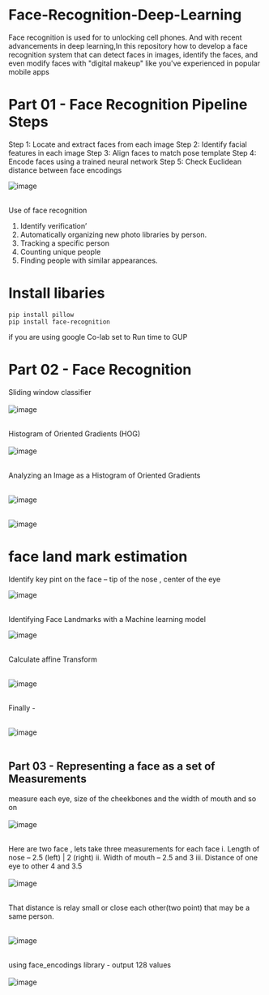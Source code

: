 # Face-Recognition-Deep-Learning
Face recognition is used for to unlocking cell phones. And with recent advancements in deep learning,In this repository how to develop a face recognition system that can detect faces in images, identify the faces, and even modify faces with "digital makeup" like you've experienced in popular mobile apps

# Part 01 - Face Recognition Pipeline Steps


Step 1: Locate and extract faces from each image
Step 2: Identify facial features in each image
Step 3: Align faces to match pose template
Step 4: Encode faces using a trained neural network
Step 5: Check Euclidean distance between face encodings

![image](https://github.com/778569/Face-Recognition-Deep-Learning/assets/52319671/ec1af474-671d-443d-b8af-bd9e84abcd1e)<br><br>

Use of face recognition 
1.	Identify verification’
2.	Automatically organizing new photo libraries by person.
3.	Tracking a specific person
4.	Counting unique people
5.	Finding people with similar appearances. 

# Install libaries

```
pip install pillow 
pip install face-recognition
```

if you are using google Co-lab set to Run time to GUP

# Part 02 - Face Recognition

Sliding window classifier<br><br>
![image](https://github.com/778569/Face-Recognition-Deep-Learning/assets/52319671/75838b3b-cedf-4010-8028-a9ecec082304)<br><br>

Histogram of Oriented Gradients (HOG)<br><br>
![image](https://github.com/778569/Face-Recognition-Deep-Learning/assets/52319671/b465d983-53df-4904-a6b0-760d9b254522)<br><br>

Analyzing an Image as a Histogram of Oriented Gradients <br><br>

![image](https://github.com/778569/Face-Recognition-Deep-Learning/assets/52319671/b0927838-0036-4a9e-abdb-d123de47e839)<br><br>

![image](https://github.com/778569/Face-Recognition-Deep-Learning/assets/52319671/7e306434-1e8a-429f-bdf6-044116c6fde6)

# face land mark estimation
Identify key pint on the face – tip of the nose , center of the eye

![image](https://github.com/778569/Face-Recognition-Deep-Learning/assets/52319671/30fdacf3-a01e-48e3-bd63-8c41a29f6c20)<br><br>

Identifying Face Landmarks with a Machine learning model

![image](https://github.com/778569/Face-Recognition-Deep-Learning/assets/52319671/6f09b7f9-4bb4-4060-8c4e-3681fbf187bb) <br><br>

Calculate affine Transform <br><br>

![image](https://github.com/778569/Face-Recognition-Deep-Learning/assets/52319671/30f20205-5e4e-4584-8eba-7e7e2d794917) <br><br>

Finally - <br><br>

![image](https://github.com/778569/Face-Recognition-Deep-Learning/assets/52319671/b59d4f7f-3421-42ba-8a92-de49584ed693) <br><br>


## Part 03 - Representing a face as a set of Measurements
 measure each eye, size of the cheekbones  and the width of mouth and so on <br><br>
 ![image](https://github.com/778569/Face-Recognition-Deep-Learning/assets/52319671/37610377-e426-485e-a5e5-b531282e7f7c) <br><br>

Here are two face , lets take three measurements for each face
i.	Length of nose – 2.5 (left) | 2 (right)
ii.	Width of mouth – 2.5 and  3 
iii.	Distance of one eye to other 4 and 3.5<br><br>
![image](https://github.com/778569/Face-Recognition-Deep-Learning/assets/52319671/633e95f2-1f57-4f65-932a-3af15732929f) <br><br>

That distance is relay small or close each other(two point) that may be a same person.<br><br>

![image](https://github.com/778569/Face-Recognition-Deep-Learning/assets/52319671/6c3080fb-404d-4700-b4ec-e742dc1d0a86)<br><br>

using face_encodings library - output 128 values <br><br>
![image](https://github.com/778569/Face-Recognition-Deep-Learning/assets/52319671/5d586430-75b6-4cfc-8878-b45cd34ff5e4) <br><br>




